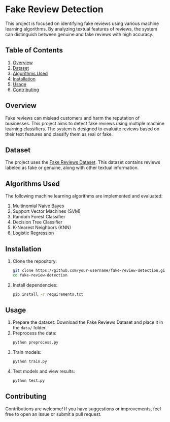 

# Fake Review Detection  

This project is focused on identifying fake reviews using various machine learning algorithms. By analyzing textual features of reviews, the system can distinguish between genuine and fake reviews with high accuracy.  

## Table of Contents  
1. [Overview](#overview)  
2. [Dataset](#dataset)  
3. [Algorithms Used](#algorithms-used)  
4. [Installation](#installation)  
5. [Usage](#usage)  
6. [Contributing](#contributing)  

## Overview  
Fake reviews can mislead customers and harm the reputation of businesses. This project aims to detect fake reviews using multiple machine learning classifiers. The system is designed to evaluate reviews based on their text features and classify them as real or fake.  

## Dataset  
The project uses the [Fake Reviews Dataset](https://www.kaggle.com/datasets/mexwell/fake-reviews-dataset). This dataset contains reviews labeled as fake or genuine, along with other textual information.  

## Algorithms Used  
The following machine learning algorithms are implemented and evaluated:  
1. Multinomial Naive Bayes  
2. Support Vector Machines (SVM)  
3. Random Forest Classifier  
4. Decision Tree Classifier  
5. K-Nearest Neighbors (KNN)  
6. Logistic Regression  

## Installation  
1. Clone the repository:  
   ```bash  
   git clone https://github.com/your-username/fake-review-detection.git  
   cd fake-review-detection  
   ```  
2. Install dependencies:  
   ```bash  
   pip install -r requirements.txt  
   ```  

## Usage  
1. Prepare the dataset: Download the Fake Reviews Dataset and place it in the `data/` folder.  
2. Preprocess the data:  
   ```bash  
   python preprocess.py  
   ```  
3. Train models:  
   ```bash  
   python train.py  
   ```  
4. Test models and view results:  
   ```bash  
   python test.py  
   ```  

## Contributing  
Contributions are welcome! If you have suggestions or improvements, feel free to open an issue or submit a pull request.  

